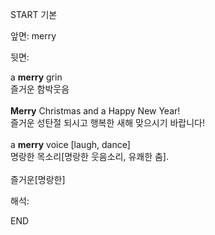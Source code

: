 START
기본

앞면:
merry


뒷면:
<div>a <b>merry</b> grin </div><div>즐거운 함박웃음</div><div><br></div><div><div><strong>Merry</strong> Christmas and a Happy New Year! </div><div><div>즐거운 성탄절 되시고 행복한 새해 맞으시기 바랍니다!</div></div></div><div><br></div><div><div>a <strong>merry</strong> voice [laugh, dance] </div><div><div>명랑한 목소리[명랑한 웃음소리, 유쾌한 춤].</div></div></div><div><br></div><div>즐거운[명랑한]</div>


해석:
<!--ID: 1746614454273-->
END